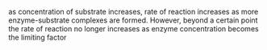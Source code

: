 as concentration of substrate increases, rate of reaction increases as more enzyme-substrate complexes are formed. However, beyond a certain point the rate of reaction no longer increases as enzyme concentration becomes the limiting factor